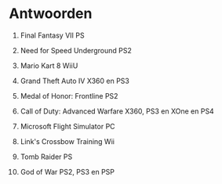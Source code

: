 # Antwoorden

1. Final Fantasy VII
PS
   
2. Need for Speed Underground
PS2
   
3. Mario Kart 8
WiiU
   
4. Grand Theft Auto IV
X360 en PS3
   
5. Medal of Honor: Frontline
PS2
   
6. Call of Duty: Advanced Warfare
X360, PS3 en XOne en PS4
   
7. Microsoft Flight Simulator
PC
   
8. Link's Crossbow Training
Wii
   
9.  Tomb Raider
PS
    
10. God of War
PS2, PS3 en PSP